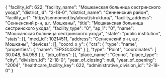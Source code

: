 {
    "facility_id": 622,
    "facility_name": "Мошканская больница сестринского ухода",
    "district_id": "2-18-0",
    "district_name": "Сенненский район",
    "facility_url": "http:\/\/sennomed.by\/about\/struktura\/",
    "facility_address": "Сенненский р-н, а.г. Мошканы",
    "title": "Мошканская больница сестринского ухода",
    "facility_type": "0",
    "ap_1": "0",
    "name": "Мошканская больница сестринского ухода",
    "state": "public institution",
    "stats": [],
    "med_id": 10214511,
    "address": "Сенненский р-н, а.г. Мошканы",
    "devices": [],
    "coord_x_y": {
        "crs": {
            "type": "name",
            "properties": {
                "name": "EPSG:4326"
            }
        },
        "type": "Point",
        "coordinates": [
            30.048,
            54.958
        ]
    },
    "job_offers": [],
    "place_name": "Сенно",
    "place_type": "city",
    "division_id": "2-18-0",
    "year_of_closing": null,
    "year_of_opening": "2004",
    "healthcare_facility_key": 622,
    "administrative_division_id": "2-18-0"
}